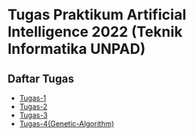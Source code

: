 # Tugas Praktikum Artificial Intelligence 2022 (Teknik Informatika UNPAD)

## Daftar Tugas
* [Tugas-1](./Tugas%201/)
* [Tugas-2](./Tugas%202/)
* [Tugas-3](./Tugas%203/)
* [Tugas-4(Genetic-Algorithm)](./Tugas%20Genetic%20Algorithms/)